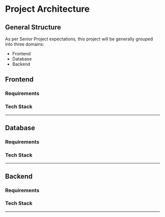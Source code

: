 # Project Architecture

## General Structure

As per Senior Project expectations, this project will be generally grouped into
three domains:
 - Frontend
 - Database
 - Backend

## Frontend

### Requirements

### Tech Stack

---

## Database

### Requirements

### Tech Stack

---

## Backend

### Requirements

### Tech Stack

---